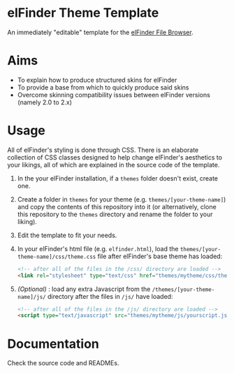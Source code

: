 # elFinder Theme Template
An immediately "editable" template for the [elFinder File Browser](https://github.com/Studio-42/elFinder).

# Aims
* To explain how to produce structured skins for elFinder
* To provide a base from which to quickly produce said skins
* Overcome skinning compatibility issues between elFinder versions (namely 2.0 to 2.x)

# Usage
All of elFinder's styling is done through CSS. There is an elaborate
collection of CSS classes designed to help change elFinder's aesthetics
to your likings, all of which are explained in the source code of the
template.

1. In the your elFinder installation, if a `themes` folder doesn't exist,
create one.
2. Create a folder in `themes` for your theme (e.g. `themes/[your-theme-name]`) and copy
the contents of this repository into it (or alternatively, clone this repository to the
`themes` directory and rename the folder to your liking).
3. Edit the template to fit your needs.
4. In your elFinder's html file (e.g. `elfinder.html`), load the
`themes/[your-theme-name]/css/theme.css` file after elFinder's base theme has loaded:

    ```html
    <!-- after all of the files in the /css/ directory are loaded -->
    <link rel="stylesheet" type="text/css" href="themes/mytheme/css/theme.css">
    ```
5. *(Optional)* : load any extra Javascript from the `/themes/[your-theme-name]/js/`
directory after the files in `/js/` have loaded:

    ```html
    <!-- after all of the files in the /js/ directory are loaded -->
    <script type="text/javascript" src="themes/mytheme/js/yourscript.js"></script>
    ```

# Documentation
Check the source code and READMEs.
